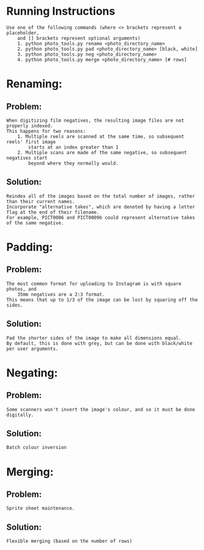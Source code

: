 # Running Instructions
    Use one of the following commands (where <> brackets represent a placeholder,
        and [] brackets represent optional arguments)
        1. python photo_tools.py rename <photo_directory_name>
        2. python photo_tools.py pad <photo_directory_name> [black, white]
        3. python photo_tools.py neg <photo_directory_name>
        4. python photo_tools.py merge <photo_directory_name> [# rows]

# Renaming:
## Problem:
    When digitizing film negatives, the resulting image files are not properly indexed.
    This happens for two reasons:
        1. Multiple reels are scanned at the same time, so subsequent reels' first image
            starts at an index greater than 1
        2. Multiple scans are made of the same negative, so subsequent negatives start
            beyond where they normally would.

## Solution:
    Reindex all of the images based on the total number of images, rather than their current names.
    Incorporate "alternative takes", which are denoted by having a letter flag at the end of their filename.
    For example, PICT0006 and PICT0009b could represent alternative takes of the same negative.


# Padding:
## Problem:
    The most common format for uploading to Instagram is with square photos, and
        35mm negatives are a 2:3 format.
    This means that up to 1/3 of the image can be lost by squaring off the sides.
## Solution:
    Pad the shorter sides of the image to make all dimensions equal.
    By default, this is done with grey, but can be done with black/white per user arguments.


# Negating:
## Problem:
    Some scanners won't invert the image's colour, and so it must be done digitally.
## Solution:
    Batch colour inversion


# Merging:
## Problem:
    Sprite sheet maintenance.
## Solution:
    Flexible merging (based on the number of rows)
